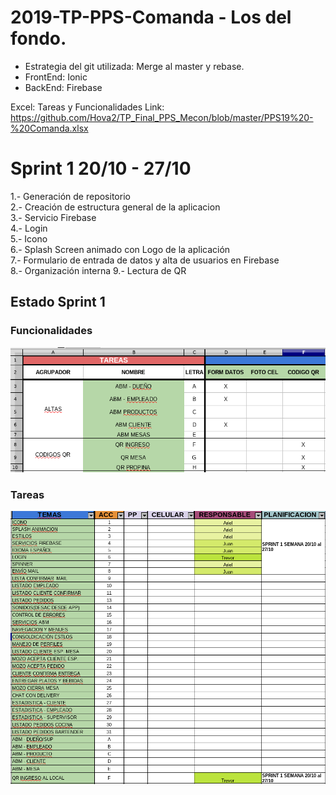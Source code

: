 # 2019-TP-PPS-Comanda - Los del fondo.

- Estrategia del git utilizada: Merge al master y rebase.
- FrontEnd: Ionic
- BackEnd: Firebase

Excel: Tareas y Funcionalidades
Link: https://github.com/Hova2/TP_Final_PPS_Mecon/blob/master/PPS19%20-%20Comanda.xlsx

# Sprint 1 20/10 - 27/10

1.- Generación de repositorio  
2.- Creación de estructura general de la aplicacion  
3.- Servicio Firebase  
4.- Login  
5.- Icono  
6.- Splash Screen animado con Logo de la aplicación  
7.- Formulario de entrada de datos y alta de usuarios en Firebase  
8.- Organización interna
9.- Lectura de QR

## Estado Sprint 1
### Funcionalidades
![alt text](Screenshots/Funcionalidades-Sprint1.png)
### Tareas
![alt text](Screenshots/Tareas-Sprint1.png)
